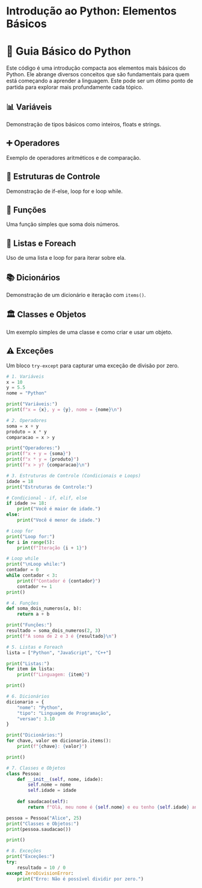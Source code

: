 
# Introdução ao Python: Elementos Básicos

# 🐍 Guia Básico do Python

Este código é uma introdução compacta aos elementos mais básicos do Python. Ele abrange diversos conceitos que são fundamentais para quem está começando a aprender a linguagem. Este pode ser um ótimo ponto de partida para explorar mais profundamente cada tópico.

## 📊 Variáveis

Demonstração de tipos básicos como inteiros, floats e strings.

## ➕ Operadores

Exemplo de operadores aritméticos e de comparação.

## 🔄 Estruturas de Controle

Demonstração de if-else, loop for e loop while.

## 🧮 Funções

Uma função simples que soma dois números.

## 📜 Listas e Foreach

Uso de uma lista e loop for para iterar sobre ela.

## 📚 Dicionários

Demonstração de um dicionário e iteração com `items()`.

## 🏛️ Classes e Objetos

Um exemplo simples de uma classe e como criar e usar um objeto.

## ⚠️ Exceções

Um bloco `try-except` para capturar uma exceção de divisão por zero.

```python
# 1. Variáveis
x = 10
y = 5.5
nome = "Python"

print("Variáveis:")
print(f"x = {x}, y = {y}, nome = {nome}\n")

# 2. Operadores
soma = x + y
produto = x * y
comparacao = x > y

print("Operadores:")
print(f"x + y = {soma}")
print(f"x * y = {produto}")
print(f"x > y? {comparacao}\n")

# 3. Estruturas de Controle (Condicionais e Loops)
idade = 18
print("Estruturas de Controle:")

# Condicional - if, elif, else
if idade >= 18:
    print("Você é maior de idade.")
else:
    print("Você é menor de idade.")

# Loop for
print("Loop for:")
for i in range(5):
    print(f"Iteração {i + 1}")

# Loop while
print("\nLoop while:")
contador = 0
while contador < 3:
    print(f"Contador é {contador}")
    contador += 1
print()

# 4. Funções
def soma_dois_numeros(a, b):
    return a + b

print("Funções:")
resultado = soma_dois_numeros(2, 3)
print(f"A soma de 2 e 3 é {resultado}\n")

# 5. Listas e Foreach
lista = ["Python", "JavaScript", "C++"]

print("Listas:")
for item in lista:
    print(f"Linguagem: {item}")

print()

# 6. Dicionários
dicionario = {
    "nome": "Python",
    "tipo": "Linguagem de Programação",
    "versao": 3.10
}

print("Dicionários:")
for chave, valor em dicionario.items():
    print(f"{chave}: {valor}")

print()

# 7. Classes e Objetos
class Pessoa:
    def __init__(self, nome, idade):
        self.nome = nome
        self.idade = idade
    
    def saudacao(self):
        return f"Olá, meu nome é {self.nome} e eu tenho {self.idade} anos."

pessoa = Pessoa("Alice", 25)
print("Classes e Objetos:")
print(pessoa.saudacao())

print()

# 8. Exceções
print("Exceções:")
try:
    resultado = 10 / 0
except ZeroDivisionError:
    print("Erro: Não é possível dividir por zero.")

```
